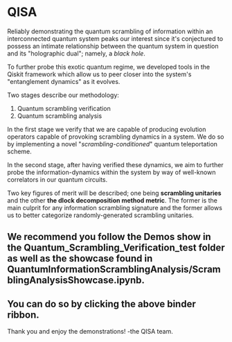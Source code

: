 # QISA
Reliably demonstrating the quantum scrambling of information within an interconnected quantum system peaks our interest since it's conjectured to possess an intimate relationship between the quantum system in question and its "holographic dual"; namely, a *black hole*. 

To further probe this exotic quantum regime, we developed tools in the Qiskit framework which allow us to peer closer into the system's "entanglement dynamics" as it evolves.

Two stages describe our methodology: 

1. Quantum scrambling verification
2. Quantum scrambling analysis

In the first stage we verify that we are capable of producing evolution operators capable of provoking scrambling dynamics in a system. We do so by implementing a novel "_scrambling-conditioned_" quantum teleportation scheme. 

In the second stage, after having verified these dynamics, we aim to further probe the information-dynamics within the system by way of well-known correlators in our quantum circuits. 

Two key figures of merit will be described; one being **scrambling unitaries** and the other **the dlock decomposition method metric**. The former is the main culprit for any information scrambling signature and the former allows us to better categorize randomly-generated scrambling unitaries. 

## We recommend you follow the Demos show in the __Quantum_Scrambling_Verification_test__ folder as well as the showcase found in __QuantumInformationScramblingAnalysis/ScramblingAnalysisShowcase.ipynb__. 

## You can do so by clicking the above binder ribbon. 

Thank you and enjoy the demonstrations!
-the QISA team.
